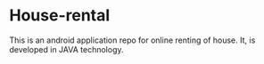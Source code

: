 # House-rental
This is an android application repo for online renting of house. It, is developed in JAVA technology.

